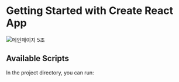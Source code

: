 # Getting Started with Create React App

![메인페이지 5조](https://user-images.githubusercontent.com/100943412/196769663-4af3bd56-340f-4980-91ca-57262ba56c37.png)

## Available Scripts

In the project directory, you can run:


